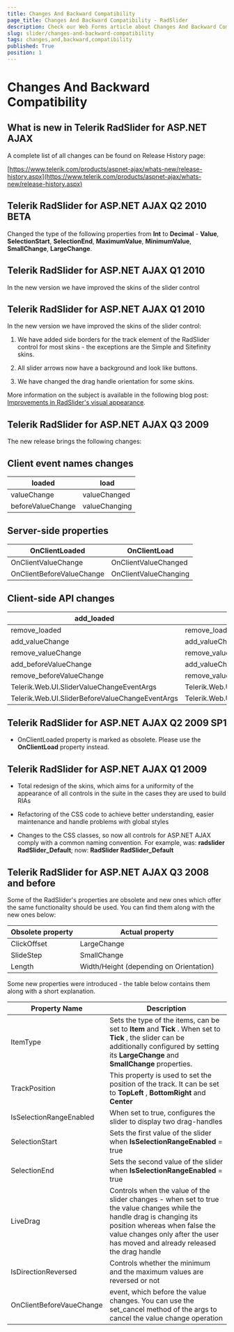 ```yaml
---
title: Changes And Backward Compatibility
page_title: Changes And Backward Compatibility - RadSlider
description: Check our Web Forms article about Changes And Backward Compatibility.
slug: slider/changes-and-backward-compatibility
tags: changes,and,backward,compatibility
published: True
position: 1
---
```


# Changes And Backward Compatibility

## What is new in Telerik RadSlider for ASP.NET AJAX

A complete list of all changes can be found on Release History page:

[https://www.telerik.com/products/aspnet-ajax/whats-new/release-history.aspx](https://www.telerik.com/products/aspnet-ajax/whats-new/release-history.aspx)

## Telerik RadSlider for ASP.NET AJAX Q2 2010 BETA

Changed the type of the following properties from **Int** to **Decimal** - **Value**, **SelectionStart**, **SelectionEnd**, **MaximumValue**, **MinimumValue**, **SmallChange**, **LargeChange**.

## Telerik RadSlider for ASP.NET AJAX Q1 2010

In the new version we have improved the skins of the slider control

## Telerik RadSlider for ASP.NET AJAX Q1 2010

In the new version we have improved the skins of the slider control:

1. We have added side borders for the track element of the RadSlider control for most skins - the exceptions are the Simple and Sitefinity skins.

1. All slider arrows now have a background and look like buttons.

1. We have changed the drag handle orientation for some skins.

More information on the subject is available in the following blog post: [Improvements in RadSlider's visual appearance](https://blogs.telerik.com/stoyanstratev/posts/10-02-26/improvements_in_radslider_s_visual_appearance.aspx).



## Telerik RadSlider for ASP.NET AJAX Q3 2009

The new release brings the following changes:

## Client event names changes

| loaded | load |
| ------ | ------ |
|valueChange|valueChanged|
|beforeValueChange|valueChanging|

## Server-side properties

| OnClientLoaded | OnClientLoad |
| ------ | ------ |
|OnClientValueChange|OnClientValueChanged|
|OnClientBeforeValueChange|OnClientValueChanging|

## Client-side API changes

| add_loaded | add_load |
| ------ | ------ |
|remove_loaded|remove_load|
|add_valueChange|add_valueChanged|
|remove_valueChange|remove_valueChanged|
|add_beforeValueChange|add_valueChanging|
|remove_beforeValueChange|remove_valueChanging|
|Telerik.Web.UI.SliderValueChangeEventArgs|Telerik.Web.UI.SliderValueChangedEventArgs|
|Telerik.Web.UI.SliderBeforeValueChangeEventArgs|Telerik.Web.UI.SliderValueChangingEventArgs|

## Telerik RadSlider for ASP.NET AJAX Q2 2009 SP1

* OnClientLoaded property is marked as obsolete. Please use the **OnClientLoad** property instead.

## Telerik RadSlider for ASP.NET AJAX Q1 2009

* Total redesign of the skins, which aims for a uniformity of the appearance of all controls in the suite in the cases they are used to build RIAs

* Refactoring of the CSS code to achieve better understanding, easier maintenance and handle problems with global styles

* Changes to the CSS classes, so now all controls for ASP.NET AJAX comply with a common naming convention. For example, was: **radslider RadSlider_Default**; now: **RadSlider RadSlider_Default**



## Telerik RadSlider for ASP.NET AJAX Q3 2008 and before

Some of the RadSlider's properties are obsolete and new ones which offer the same functionality should be used. You can find them along with the new ones below:

|  **Obsolete property**  |  **Actual property**  |
| ------ | ------ |
|ClickOffset|LargeChange|
|SlideStep|SmallChange|
|Length|Width/Height (depending on Orientation)|

Some new properties were introduced - the table below contains them along with a short explanation.

|  **Property Name**  |  **Description**  |
| ------ | ------ |
|ItemType|Sets the type of the items, can be set to **Item** and **Tick** . When set to **Tick** , the slider can be additionally configured by setting its **LargeChange** and **SmallChange** properties.|
|TrackPosition|This property is used to set the position of the track. It can be set to **TopLeft** , **BottomRight** and **Center** |
|IsSelectionRangeEnabled|When set to true, configures the slider to display two drag-handles|
|SelectionStart|Sets the first value of the slider when **IsSelectionRangeEnabled** = true|
|SelectionEnd|Sets the second value of the slider when **IsSelectionRangeEnabled** = true|
|LiveDrag|Controls when the value of the slider changes - when set to true the value changes while the handle drag is changing its position whereas when false the value changes only after the user has moved and already released the drag handle|
|IsDirectionReversed|Controls whether the minimum and the maximum values are reversed or not|
|OnClientBeforeVaueChange|event, which before the value changes. You can use the set_cancel method of the args to cancel the value change operation|
